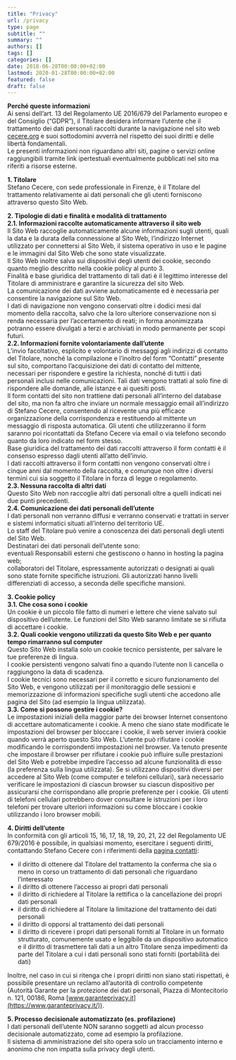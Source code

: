```yaml
---
title: "Privacy"
url: /privacy
type: page
subtitle: ""
summary: ""
authors: []
tags: []
categories: []
date: 2018-06-28T00:00:00+02:00
lastmod: 2020-01-28T00:00:00+02:00
featured: false
draft: false
---
```


**Perché queste informazioni**  
Ai sensi dell’art. 13 del Regolamento UE 2016/679 del Parlamento europeo e del Consiglio (“GDPR”), il Titolare desidera informare l’utente che il trattamento dei dati personali raccolti durante la navigazione nel sito web [cecere.org](https://cecere.org) e suoi sottodomini avverrà nel rispetto dei suoi diritti e delle libertà fondamentali.  
Le presenti informazioni non riguardano altri siti, pagine o servizi online raggiungibili tramite link ipertestuali eventualmente pubblicati nel sito ma riferiti a risorse esterne.

**1. Titolare**  
Stefano Cecere, con sede professionale in Firenze, è il Titolare del trattamento relativamente ai dati personali che gli utenti forniscono attraverso questo Sito Web.

**2. Tipologie di dati e finalità e modalità di trattamento**  
**2.1. Informazioni raccolte automaticamente attraverso il sito web**  
Il Sito Web raccoglie automaticamente alcune informazioni sugli utenti, quali la data e la durata della connessione al Sito Web, l’indirizzo Internet utilizzato per connettersi al Sito Web, il sistema operativo in uso e le pagine e le immagini dal Sito Web che sono state visualizzate.  
Il Sito Web inoltre salva sui dispositivi degli utenti dei cookie, secondo quanto meglio descritto nella cookie policy al punto 3.  
Finalità e base giuridica del trattamento di tali dati è il legittimo interesse del Titolare di amministrare e garantire la sicurezza del sito Web.  
La comunicazione dei dati avviene automaticamente ed è necessaria per consentire la navigazione sul Sito Web.  
I dati di navigazione non vengono conservati oltre i dodici mesi dal momento della raccolta, salvo che la loro ulteriore conservazione non si renda necessaria per l’accertamento di reati; in forma anonimizzata potranno essere divulgati a terzi e archiviati in modo permanente per scopi futuri.  
**2.2. Informazioni fornite volontariamente dall’utente**  
L’invio facoltativo, esplicito e volontario di messaggi agli indirizzi di contatto del Titolare, nonché la compilazione e l’inoltro del form “Contatti” presente sul sito, comportano l’acquisizione dei dati di contatto del mittente, necessari per rispondere e gestire la richiesta, nonché di tutti i dati personali inclusi nelle comunicazioni. Tali dati vengono trattati al solo fine di rispondere alle domande, alle istanze e ai quesiti posti.  
Il form contatti del sito non trattiene dati personali all’interno del database del sito, ma non fa altro che inviare un normale messaggio email all’indirizzo di Stefano Cecere, consentendo al ricevente una più efficace organizzazione della corrispondenza e restituendo al mittente un messaggio di risposta automatica. Gli utenti che utilizzeranno il form saranno poi ricontattati da Stefano Cecere via email o via telefono secondo quanto da loro indicato nel form stesso.  
Base giuridica del trattamento dei dati raccolti attraverso il form contatti è il consenso espresso dagli utenti all’atto dell’invio.  
I dati raccolti attraverso il form contatti non vengono conservati oltre i cinque anni dal momento della raccolta, e comunque non oltre i diversi termini cui sia soggetto il Titolare in forza di legge o regolamento.  
**2.3. Nessuna raccolta di altri dati**  
Questo Sito Web non raccoglie altri dati personali oltre a quelli indicati nei due punti precedenti.  
**2.4. Comunicazione dei dati personali dell’utente**  
I dati personali non verranno diffusi e verranno conservati e trattati in server e sistemi informatici situati all’interno del territorio UE.  
Lo staff del Titolare può venire a conoscenza dei dati personali degli utenti del Sito Web.  
Destinatari dei dati personali dell’utente sono:  
eventuali Responsabili esterni che gestiscono o hanno in hosting la pagina web;  
collaboratori del Titolare, espressamente autorizzati o designati ai quali sono state fornite specifiche istruzioni. Gli autorizzati hanno livelli differenziati di accesso, a seconda delle specifiche mansioni.

**3. Cookie policy**  
**3.1. Che cosa sono i cookie**  
Un cookie è un piccolo file fatto di numeri e lettere che viene salvato sul dispositivo dell’utente. Le funzioni del Sito Web saranno limitate se si rifiuta di accettare i cookie.  
**3.2. Quali cookie vengono utilizzati da questo Sito Web e per quanto tempo rimarranno sul computer**  
Questo Sito Web installa solo un cookie tecnico persistente, per salvare le tue preferenze di lingua.  
I cookie persistenti vengono salvati fino a quando l’utente non li cancella o raggiungono la data di scadenza.  
I cookie tecnici sono necessari per il corretto e sicuro funzionamento del Sito Web, e vengono utilizzati per il monitoraggio delle sessioni e memorizzazione di informazioni specifiche sugli utenti che accedono alle pagina del Sito (ad esempio la lingua utilizzata).  
**3.3. Come si possono gestire i cookie?**  
Le impostazioni iniziali della maggior parte dei browser Internet consentono di accettare automaticamente i cookie. A meno che siano state modificate le impostazioni del browser per bloccare i cookie, il web server invierà cookie quando verrà aperto questo Sito Web. L’utente può rifiutare i cookie modificando le corrispondenti impostazioni nel browser. Va tenuto presente che impostare il browser per rifiutare i cookie può influire sulle prestazioni del Sito Web e potrebbe impedire l’accesso ad alcune funzionalità di esso (la preferenza sulla lingua utilizzata). Se si utilizzano dispositivi diversi per accedere al Sito Web (come computer e telefoni cellulari), sarà necessario verificare le impostazioni di ciascun browser su ciascun dispositivo per assicurarsi che corrispondano alle proprie preferenze per i cookie. Gli utenti di telefoni cellulari potrebbero dover consultare le istruzioni per i loro telefoni per trovare ulteriori informazioni su come bloccare i cookie utilizzando i loro browser mobili.

**4. Diritti dell’utente**  
In conformità con gli articoli 15, 16, 17, 18, 19, 20, 21, 22 del Regolamento UE 679/2016 è possibile, in qualsiasi momento, esercitare i seguenti diritti, contattando Stefano Cecere con i riferimenti della [pagina contatti](../contact):

- il diritto di ottenere dal Titolare del trattamento la conferma che sia o meno in corso un trattamento di dati personali che riguardano l’interessato
- il diritto di ottenere l’accesso ai propri dati personali
- il diritto di richiedere al Titolare la rettifica o la cancellazione dei propri dati personali
- il diritto di richiedere al Titolare la limitazione del trattamento dei dati personali
- il diritto di opporsi al trattamento dei dati personali
- il diritto di ricevere i propri dati personali forniti al Titolare in un formato strutturato, comunemente usato e leggibile da un dispositivo automatico e il diritto di trasmettere tali dati a un altro Titolare senza impedimenti da parte del Titolare a cui i dati personali sono stati forniti (portabilità dei dati)

Inoltre, nel caso in cui si ritenga che i propri diritti non siano stati rispettati, è possibile presentare un reclamo all’autorità di controllo competente (Autorità Garante per la protezione dei dati personali, Piazza di Montecitorio n. 121, 00186, Roma [www.garanteprivacy.it](https://www.garanteprivacy.it/)).

**5. Processo decisionale automatizzato (es. profilazione)**  
I dati personali dell’utente NON saranno soggetti ad alcun processo decisionale automatizzato, come ad esempio la profilazione.  
Il sistema di amministrazione del sito opera solo un tracciamento interno e anonimo che non impatta sulla privacy degli utenti.
